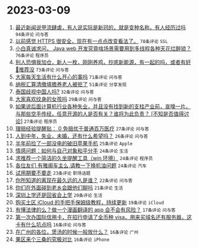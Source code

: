 # 2023-03-09

1. [最近新闻说甲流肆虐，有人说实际是新冠的，就是变种名称，有人经历过吗](https://www.v2ex.com/t/922474) `94条评论` `问与答`
1. [以前感觉 HTTPS 很安全，现在有一点点改变看法了。](https://www.v2ex.com/t/922534) `78条评论` `SSL`
1. [小白真诚求问， Java web 开发究竟啥场景需要用到多线程各种天花烂醉锁？](https://www.v2ex.com/t/922519) `76条评论` `程序员`
1. [别人恐惧我加仓，新人一枚，刚刚养鸡，抄底新能源，有一起的吗，或者有好🐔推荐没](https://www.v2ex.com/t/922486) `73条评论` `问与答`
1. [大家每天生活有什么开心的事吗](https://www.v2ex.com/t/922514) `71条评论` `问与答`
1. [纳税汇算清缴填赡养老人被拒了](https://www.v2ex.com/t/922473) `51条评论` `分享发现`
1. [泰国歧视中国人吗?](https://www.v2ex.com/t/922573) `32条评论` `问与答`
1. [大家喜欢纹身的女孩吗](https://www.v2ex.com/t/922618) `29条评论` `问与答`
1. [如果说后面计算机行业各种失业，并且没有找到新的支柱产业前，哀嚎一片。与那些空手传经，任意开源的人是否有关？谁将为此负责？ [不知是否值得讨论]](https://www.v2ex.com/t/922575) `27条评论` `程序员`
1. [理赔经验提醒贴： 0 免赔优于普通百万医疗](https://www.v2ex.com/t/922544) `27条评论` `问与答`
1. [人到中年，失业，未婚，还有什么希望吗？](https://www.v2ex.com/t/922502) `26条评论` `问与答`
1. [半年前捡了一部没电的破旧苹果手机](https://www.v2ex.com/t/922609) `25条评论` `Apple`
1. [情感问题：如何与自己对象和平分手](https://www.v2ex.com/t/922621) `24条评论` `生活`
1. [求推荐一个简洁的久坐提醒工具（win 环境）](https://www.v2ex.com/t/922507) `24条评论` `程序员`
1. [各位友们,有雅阁车主么,请教一下换机油问题](https://www.v2ex.com/t/922477) `24条评论` `汽车`
1. [试用期要不要走](https://www.v2ex.com/t/922468) `23条评论` `职场话题`
1. [你所知道的离现在最久远的人是谁？](https://www.v2ex.com/t/922467) `22条评论` `问与答`
1. [你们在外面碰到老乡会跟他们聊吗](https://www.v2ex.com/t/922552) `21条评论` `生活`
1. [深圳上学还是回省会上学](https://www.v2ex.com/t/922612) `20条评论` `生活`
1. [购买土区 iCloud 的手把手保姆级教程，持续更新](https://www.v2ex.com/t/922556) `19条评论` `iCloud`
1. [有懂法律的么？做一个漫画翻译的 app 会不会有风险？](https://www.v2ex.com/t/922528) `17条评论` `问与答`
1. [第一次办国际信用卡，在招行申请了全币种 visa，用来买域名还有服务器，这卡有什么坑点吗](https://www.v2ex.com/t/922598) `16条评论` `问与答`
1. [在广州的各位，煲汤的时候一般放什么？](https://www.v2ex.com/t/922535) `16条评论` `广州`
1. [果区来个三桑的究极对比](https://www.v2ex.com/t/922518) `16条评论` `iPhone`
